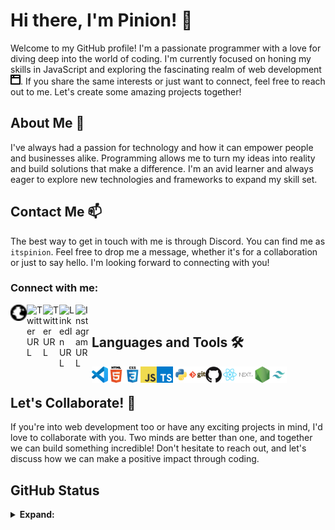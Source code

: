 # Hi there, I'm Pinion! 👋

Welcome to my GitHub profile! I'm a passionate programmer with a love for diving deep into the world of coding. I'm currently focused on honing my skills in JavaScript and exploring the fascinating realm of web development <img src="https://raw.githubusercontent.com/iconic/open-iconic/master/svg/browser.svg"/>. If you share the same interests or just want to connect, feel free to reach out to me. Let's create some amazing projects together!

## About Me 👀

I've always had a passion for technology and how it can empower people and businesses alike. Programming allows me to turn my ideas into reality and build solutions that make a difference. I'm an avid learner and always eager to explore new technologies and frameworks to expand my skill set.

## Contact Me 📫

The best way to get in touch with me is through Discord. You can find me as `itspinion`. Feel free to drop me a message, whether it's for a collaboration or just to say hello. I'm looking forward to connecting with you!

### Connect with me:

[<img align="left" alt="YourWebsite.com" width="26px" src="https://raw.githubusercontent.com/iconic/open-iconic/master/svg/globe.svg"  />][website]

[<img align="left" alt="Twitter URL" width="26px" src="https://svgshare.com/i/v_8.svg"  />][discord]

[<img align="left" alt="Twitter URL" width="26px" src="https://raw.githubusercontent.com/johan/svg-cleanups/master/logos/twitter.svg"  />][twitter]

[<img align="left" alt="LinkedIn URL" width="26px" src="https://svgshare.com/i/uof.svg"  />][linkedin]

[<img align="left" alt="Instagram URL" width="26px" src="https://svgshare.com/i/xoe.svg"  />][instagram]

<br />

## Languages and Tools 🛠️

[<img align="left" alt="Visual Studio Code" width="26px" src="https://raw.githubusercontent.com/github/explore/main/topics/visual-studio-code/visual-studio-code.png" />][vscode]

[<img align="left" alt="HTML5" width="26px" src="https://raw.githubusercontent.com/github/explore/main/topics/html/html.png" />][HTML5]

[<img align="left" alt="CSS3" width="26px" src="https://raw.githubusercontent.com/github/explore/main/topics/css/css.png" />][CSS3]

[<img align="left" alt="JavaScript" width="26px" src="https://raw.githubusercontent.com/github/explore/main/topics/javascript/javascript.png" />][JavaScript]

[<img align="left" alt="GitHub" width="26px" src="https://raw.githubusercontent.com/github/explore/main/topics/typescript/typescript.png" />][TypeScript]

[<img align="left" alt="Python" width="26px" src="https://raw.githubusercontent.com/github/explore/main/topics/python/python.png" />][Python]

[<img align="left" alt="Git" width="26px" src="https://raw.githubusercontent.com/github/explore/main/topics/git/git.png" />][Git]

[<img align="left" alt="GitHub" width="26px" src="https://raw.githubusercontent.com/github/explore/main/topics/github/github.png" />][GitHub]

[<img align="left" alt="GitHub" width="26px" src="https://raw.githubusercontent.com/github/explore/main/topics/react/react.png" />][React]

[<img align="left" alt="GitHub" width="26px" src="https://raw.githubusercontent.com/github/explore/main/topics/nextjs/nextjs.png" />][NextJS]

[<img align="left" alt="GitHub" width="26px" src="https://raw.githubusercontent.com/github/explore/main/topics/nodejs/nodejs.png" />][NodeJS]

[<img align="left" alt="GitHub" width="26px" src="https://raw.githubusercontent.com/github/explore/main/topics/tailwind/tailwind.png" />][Tailwind]


<br />

## Let's Collaborate! 💞️

If you're into web development too or have any exciting projects in mind, I'd love to collaborate with you. Two minds are better than one, and together we can build something incredible! Don't hesitate to reach out, and let's discuss how we can make a positive impact through coding.

## GitHub Status

<details>
  <summary><strong>Expand:</strong></summary>

  <img align="left" alt="Your GitHub Stats" src="https://github-readme-stats.vercel.app/api?username=ItsPinion&show_icons=true&hide_border=true" />

</details>

[website]: https://ItsPinion.github.io
[twitter]: https://twitter.com/ItsPinion
[linkedin]: https://www.linkedin.com/in/itspinion/
[instagram]: https://www.instagram.com/prottoy.raha.r/
[discord]: https://discord.gg/dtWrRVQ4gq
[vscode]: https://code.visualstudio.com
[HTML5]: https://developer.mozilla.org/en-US/docs/Glossary/HTML5
[CSS3]: https://developer.mozilla.org/en-US/docs/Web/CSS
[JavaScript]: https://developer.mozilla.org/en-US/docs/Web/JavaScript
[Python]: https://docs.python.org/
[Git]: https://git-scm.com
[GitHub]: https://github.com
[TypeScript]: https://www.typescriptlang.org
[React]: https://react.dev/
[NextJS]: https://nextjs.org/
[NodeJS]: https://nodejs.org/en
[Tailwind]: https://tailwindcss.com/

